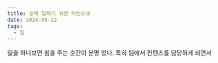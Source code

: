```yaml
---
title: 오래 일하기 위한 마인드셋
date: 2024-05-22
tags:
  - 일
---
```

일을 하다보면 힘을 주는 순간이 분명 있다. 특히 팀에서 컨텐츠를 담당하게 되면서 